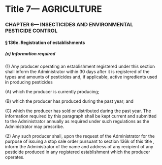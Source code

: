 
# Title 7— AGRICULTURE
### CHAPTER 6— INSECTICIDES AND ENVIRONMENTAL PESTICIDE CONTROL
#### § 136e. Registration of establishments
##### (c) Information required

(1) Any producer operating an establishment registered under this section shall inform the Administrator within 30 days after it is registered of the types and amounts of pesticides and, if applicable, active ingredients used in producing pesticides

(A) which the producer is currently producing;

(B) which the producer has produced during the past year; and

(C) which the producer has sold or distributed during the past year. The information required by this paragraph shall be kept current and submitted to the Administrator annually as required under such regulations as the Administrator may prescribe.

(2) Any such producer shall, upon the request of the Administrator for the purpose of issuing a stop sale order pursuant to section 136k of this title , inform the Administrator of the name and address of any recipient of any pesticide produced in any registered establishment which the producer operates.
